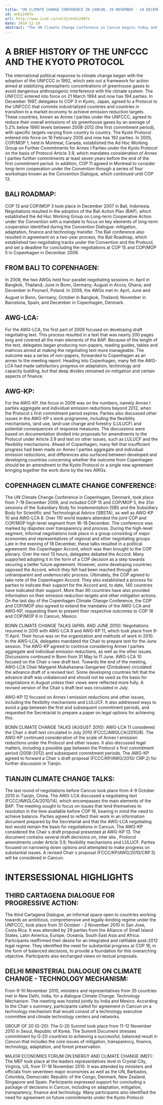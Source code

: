 ```yaml
---
title: "UN CLIMATE CHANGE CONFERENCE IN CANCUN, 29 NOVEMBER - 10 DECEMBER 2010"
id: enb12487e
url: http://www.iisd.ca/vol12/enb12487e
date: 2010-12-10
abstract: "The UN Climate Change Conference in Cancun begins today and is scheduled to conclude on 10 December 2010. The conference will include the sixteenth session of the Conference of the Parties (COP 16) to the United Nations Framework Convention on Climate Change (UNFCCC) and the sixth session of the Conference of the Parties serving as the meeting of the Parties to the Kyoto Protocol (COP/MOP 6). The conference also comprises the 33rd sessions of the Subsidiary Bodies, the fifteenth session of the Ad Hoc Working Group on Further Commitments for Annex I Parties under the Kyoto Protocol (AWG-KP 15) and the thirteenth session of the Ad Hoc Working Group on Long-term Cooperative Action under the UNFCCC (AWG-LCA 13). The focus of the conference is on a two-track negotiating process aiming to enhance long-term international climate change cooperation under the Convention and the Protocol. The original deadline for completing these negotiations was the UN Climate Change Conference in Copenhagen, held in December 2009, but as many issues remained outstanding, the mandates of the two AWGs were extended until Cancun where they are expected to report their respective outcomes to COP 16 and COP/MOP 6."
---
```


# A BRIEF HISTORY OF THE UNFCCC AND THE KYOTO PROTOCOL

The international political response to climate change began with the adoption of the UNFCCC in 1992, which sets out a framework for action aimed at stabilizing atmospheric concentrations of greenhouse gases to avoid dangerous anthropogenic interference with the climate system. The UNFCCC entered into force on 21 March 1994 and now has 194 parties. In December 1997, delegates to COP 3 in Kyoto, Japan, agreed to a Protocol to the UNFCCC that commits industrialized countries and countries in transition to a market economy to achieve emission reduction targets. These countries, known as Annex I parties under the UNFCCC, agreed to reduce their overall emissions of six greenhouse gases by an average of 5.2% below 1990 levels between 2008-2012 (the first commitment period), with specific targets varying from country to country. The Kyoto Protocol entered into force on 16 February 2005 and now has 192 parties. In 2005, COP/MOP 1, held in Montreal, Canada, established the Ad Hoc Working Group on Further Commitments for Annex I Parties under the Kyoto Protocol on the basis of Protocol Article 3.9, which mandates consideration of Annex I parties further commitments at least seven years before the end of the first commitment period. In addition, COP 11 agreed in Montreal to consider long-term cooperation under the Convention through a series of four workshops known as the Convention Dialogue, which continued until COP 13.

## BALI ROADMAP:

COP 13 and COP/MOP 3 took place in December 2007 in Bali, Indonesia. Negotiations resulted in the adoption of the Bali Action Plan (BAP), which established the Ad Hoc Working Group on Long-term Cooperative Action under the Convention with a mandate to focus on key elements of long-term cooperation identified during the Convention Dialogue: mitigation, adaptation, finance and technology transfer. The Bali conference also resulted in agreement on a two-year process, the Bali Roadmap, which established two negotiating tracks under the Convention and the Protocol, and set a deadline for concluding the negotiations at COP 15 and COP/MOP 5 in Copenhagen in December 2009.

## FROM BALI TO COPENHAGEN:

In 2008, the two AWGs held four parallel negotiating sessions in: April in Bangkok, Thailand; June in Bonn, Germany; August in Accra, Ghana; and December in PoznanÌ, Poland. In 2009, the AWGs met in: April, June and August in Bonn, Germany; October in Bangkok, Thailand; November in Barcelona, Spain; and December in Copenhagen, Denmark.

## AWG-LCA:

For the AWG-LCA, the first part of 2009 focused on developing draft negotiating text. This process resulted in a text that was nearly 200 pages long and covered all the main elements of the BAP. Because of the length of the text, delegates began producing non-papers, reading guides, tables and matrices aimed at making the negotiating text more manageable. The outcome was a series of non-papers, forwarded to Copenhagen as an annex to the meeting report. Heading into Copenhagen, many felt the AWG-LCA had made satisfactory progress on adaptation, technology and capacity building, but that deep divides remained on mitigation and certain aspects of finance.

## AWG-KP:

For the AWG-KP, the focus in 2009 was on the numbers, namely Annex I parties aggregate and individual emission reductions beyond 2012, when the Protocol s first commitment period expires. Parties also discussed other issues in the AWG-KP s work programme, including the flexibility mechanisms, land use, land-use change and forestry (LULUCF) and potential consequences of response measures. The discussions were based on documentation divided into proposals for amendments to the Protocol under Article 3.9 and text on other issues, such as LULUCF and the flexibility mechanisms. Ahead of Copenhagen, many felt that insufficient progress had been made on Annex I parties aggregate and individual emission reductions, and differences also surfaced between developed and developing countries concerning whether the outcome from Copenhagen should be an amendment to the Kyoto Protocol or a single new agreement bringing together the work done by the two AWGs.

## COPENHAGEN CLIMATE CHANGE CONFERENCE:

The UN Climate Change Conference in Copenhagen, Denmark, took place from 7-19 December 2009, and included COP 15 and COP/MOP 5, the 31st sessions of the Subsidiary Body for Implementation (SBI) and the Subsidiary Body for Scientific and Technological Advice (SBSTA), as well as AWG-KP 10 and AWG-LCA 8. Over 110 world leaders attended the joint COP and COP/MOP high-level segment from 16-18 December. The conference was marked by disputes over transparency and process. During the high-level segment, informal negotiations took place in a group consisting of major economies and representatives of regional and other negotiating groups. Late in the evening of 18 December, these talks resulted in a political agreement: the Copenhagen Accord, which was then brought to the COP plenary. Over the next 13 hours, delegates debated the Accord. Many supported adopting it in the form of a COP decision as a step towards securing a better future agreement. However, some developing countries opposed the Accord, which they felt had been reached through an untransparent and undemocratic process. Ultimately, the COP agreed to take note of the Copenhagen Accord. They also established a process for parties to indicate their support for the Accord and, to date, 140 countries have indicated their support. More than 80 countries have also provided information on their emission reduction targets and other mitigation actions. On the last day of the Copenhagen Climate Change Conference, the COP and COP/MOP also agreed to extend the mandates of the AWG-LCA and AWG-KP, requesting them to present their respective outcomes to COP 16 and COP/MOP 6 in Cancun, Mexico.

BONN CLIMATE CHANGE TALKS (APRIL AND JUNE 2010): Negotiations resumed in 2010 with AWG-LCA 9 and AWG-KP 11, which took place from 9-11 April. Their focus was on the organization and methods of work in 2010. In the AWG-LCA, delegates mandated the Chair to prepare text for the June session. The AWG-KP agreed to continue considering Annex I parties aggregate and individual emission reductions, as well as the other issues. Discussions continued in Bonn from 31 May to 11 June. AWG-LCA 10 focused on the Chair s new draft text. Towards the end of the meeting, AWG-LCA Chair Margaret Mukahanana-Sangarwe (Zimbabwe) circulated the advance draft of a revised text. Some developing countries felt that the advance draft was unbalanced and should not be used as the basis for negotiations in August unless their views were reflected more fully. A revised version of the Chair s draft text was circulated in July.

AWG-KP 12 focused on Annex I emission reductions and other issues, including the flexibility mechanisms and LULUCF. It also addressed ways to avoid a gap between the first and subsequent commitment periods, and requested the Secretariat to prepare a paper on legal options for achieving this.

BONN CLIMATE CHANGE TALKS (AUGUST 2010): AWG-LCA 11 considered the Chair s draft text circulated in July 2010 (FCCC/AWGLCA/2010/8). The AWG-KP continued consideration of the scale of Annex I emission reductions under the Protocol and other issues. It also discussed legal matters, including a possible gap between the Protocol s first commitment period (2008-2012) and subsequent commitment periods. The AWG-KP agreed to forward a Chair s draft proposal (FCCC/KP/AWG/2010/ CRP.2) for further discussion in Tianjin.

## TIANJIN CLIMATE CHANGE TALKS:

The last round of negotiations before Cancun took place from 4-9 October 2010 in Tianjin, China. The AWG-LCA discussed a negotiating text (FCCC/AWGLCA/2010/14), which encompasses the main elements of the BAP. The meeting sought to focus on issues that lend themselves to resolution in the time available before COP 16, bearing in mind the need to achieve balance. Parties agreed to reflect their work in an information document prepared by the Secretariat and that the AWG-LCA negotiating text would remain the basis for negotiations in Cancun. The AWG-KP considered the Chair s draft proposal presented at AWG-KP 13. The document contains several draft decisions on, inter alia , Protocol amendments under Article 3.9, flexibility mechanisms and LULUCF. Parties focused on narrowing down options and attempted to make progress on substantial issues. A revised Chair s proposal (FCCC/KP/AWG/2010/CRP.3) will be considered in Cancun.

# INTERSESSIONAL HIGHLIGHTS

## THIRD CARTAGENA DIALOGUE FOR PROGRESSIVE ACTION:

The third Cartagena Dialogue, an informal space open to countries working towards an ambitious, comprehensive and legally-binding regime under the UNFCCC, took place from 31 October - 2 November 2010 in San Jose, Costa Rica. It was attended by 29 parties from the Alliance of Small Island States, Latin America, Europe, Oceania, South East Asia and Africa. Participants reaffirmed their desire for an integrated and ratifiable post-2012 legal regime. They identified the need for substantial progress at COP 16, in the form of balanced decisions, to provide a foundation for this overarching objective. Participants also exchanged views on textual proposals.

## DELHI MINISTERIAL DIALOGUE ON CLIMATE CHANGE - TECHNOLOGY MECHANISM:

From 9-10 November 2010, ministers and representatives from 35 countries met in New Delhi, India, for a dialogue Climate Change: Technology Mechanism. The meeting was hosted jointly by India and Mexico. According to the Chair s summary, participants called for agreement in Cancun on a technology mechanism that would consist of a technology executive committee and climate technology centers and networks.

GROUP OF 20 (G-20): The G-20 Summit took place from 11-12 November 2010 in Seoul, Republic of Korea. The Summit Document stresses commitment by G-20 countries to achieving a successful, balanced result in Cancun that includes the core issues of mitigation, transparency, finance, technology, adaptation, and forest preservation.

MAJOR ECONOMIES FORUM ON ENERGY AND CLIMATE CHANGE (MEF): The MEF took place at the leaders representatives level in Crystal City, Virginia, US, from 17-18 November 2010. It was attended by ministers and officials from seventeen major economies as well as the UN, Barbados, Colombia, Democratic Republic of the Congo, Denmark, New Zealand, Singapore and Spain. Participants expressed support for concluding a package of decisions in Cancun, including on adaptation, mitigation, transparency, finance and technology. Many participants also identified the need for agreement on future commitments under the Kyoto Protocol.